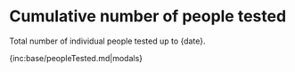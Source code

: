 # Cumulative number of people tested

Total number of individual people tested up to {date}.

{inc:base/peopleTested.md|modals}